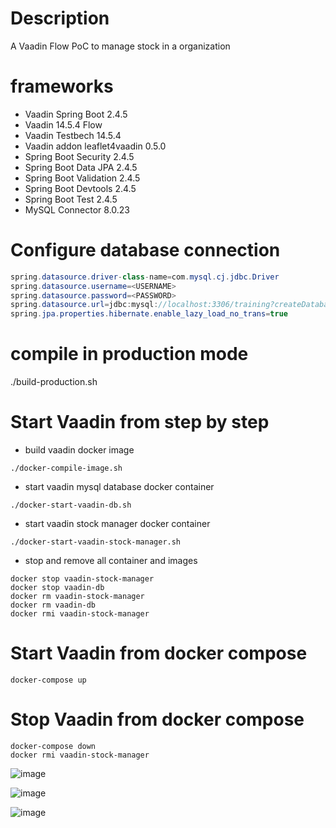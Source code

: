 # Description

A Vaadin Flow PoC to manage stock in a organization

# frameworks
- Vaadin Spring Boot 2.4.5
- Vaadin 14.5.4 Flow
- Vaadin Testbech 14.5.4
- Vaadin addon leaflet4vaadin 0.5.0
- Spring Boot Security 2.4.5
- Spring Boot Data JPA 2.4.5
- Spring Boot Validation 2.4.5
- Spring Boot Devtools 2.4.5
- Spring Boot Test 2.4.5
- MySQL Connector 8.0.23

# Configure database connection
```java
spring.datasource.driver-class-name=com.mysql.cj.jdbc.Driver
spring.datasource.username=<USERNAME>
spring.datasource.password=<PASSWORD>
spring.datasource.url=jdbc:mysql://localhost:3306/training?createDatabaseIfNotExist=true
spring.jpa.properties.hibernate.enable_lazy_load_no_trans=true
```

# compile in production mode
./build-production.sh

# Start Vaadin from step by step
- build vaadin docker image

```shell
./docker-compile-image.sh
```

- start vaadin mysql database docker container

```shell
./docker-start-vaadin-db.sh 
```

- start vaadin stock manager docker container

```shell
./docker-start-vaadin-stock-manager.sh 
```

- stop and remove all container and images

```shell
docker stop vaadin-stock-manager
docker stop vaadin-db
docker rm vaadin-stock-manager
docker rm vaadin-db
docker rmi vaadin-stock-manager
```

# Start Vaadin from docker compose


```shell
docker-compose up
```

# Stop Vaadin from docker compose

```shell
docker-compose down
docker rmi vaadin-stock-manager
```

![image](https://user-images.githubusercontent.com/1216181/118358501-6383fb00-b57f-11eb-9195-01378a6e5bd4.png)

![image](https://user-images.githubusercontent.com/1216181/118358526-86aeaa80-b57f-11eb-8e62-6ebcd06c7fc7.png)

![image](https://user-images.githubusercontent.com/1216181/118358553-9928e400-b57f-11eb-96d8-1438e1506dd4.png)